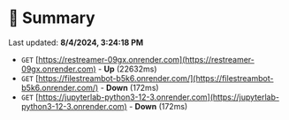 # 📖 Summary
Last updated: **8/4/2024, 3:24:18 PM**

- `GET` [https://restreamer-09gx.onrender.com](https://restreamer-09gx.onrender.com) - **Up** (22632ms)
- `GET` [https://filestreambot-b5k6.onrender.com/](https://filestreambot-b5k6.onrender.com/) - **Down** (172ms)
- `GET` [https://jupyterlab-python3-12-3.onrender.com](https://jupyterlab-python3-12-3.onrender.com) - **Down** (172ms)

